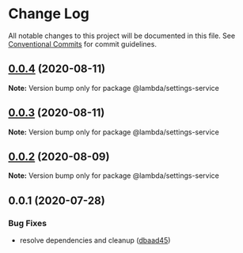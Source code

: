 # Change Log

All notable changes to this project will be documented in this file.
See [Conventional Commits](https://conventionalcommits.org) for commit guidelines.

## [0.0.4](https://git-codecommit.us-west-2.amazonaws.com/v1/repos/Deathstar/compare/@lambda/settings-service@0.0.3...@lambda/settings-service@0.0.4) (2020-08-11)

**Note:** Version bump only for package @lambda/settings-service





## [0.0.3](https://git-codecommit.us-west-2.amazonaws.com/v1/repos/Deathstar/compare/@lambda/settings-service@0.0.2...@lambda/settings-service@0.0.3) (2020-08-11)

**Note:** Version bump only for package @lambda/settings-service





## [0.0.2](https://git-codecommit.us-west-2.amazonaws.com/v1/repos/Deathstar/compare/@lambda/settings-service@0.0.1...@lambda/settings-service@0.0.2) (2020-08-09)

**Note:** Version bump only for package @lambda/settings-service





## 0.0.1 (2020-07-28)


### Bug Fixes

* resolve dependencies and cleanup ([dbaad45](https://git-codecommit.us-west-2.amazonaws.com/v1/repos/Deathstar/commits/dbaad4561a93bfaf50b7246fd5a048912059df4f))
